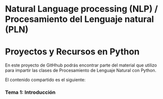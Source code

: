 # Natural Language processing (NLP) / Procesamiento del Lenguaje natural (PLN)
# Proyectos y Recursos en Python
En este proyecto de GitHhub podrás encontrar parte del material que utilizo para impartir las clases de Procesamiento de Lenguaje Natural con Python.

El contenido compartido es el siguiente:

### Tema 1: Introducción
